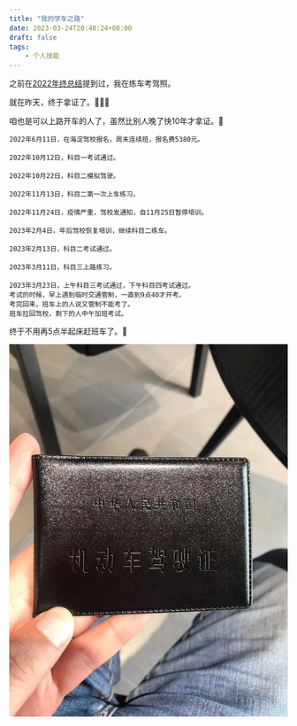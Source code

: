 ```yaml
---
title: "我的学车之路"
date: 2023-03-24T20:48:24+08:00
draft: false
tags:
    - 个人技能
---
```


之前在[2022年终总结](https://liudon.com/posts/review-2022/)提到过，我在练车考驾照。

就在昨天，终于拿证了。👏👏👏

咱也是可以上路开车的人了，虽然比别人晚了快10年才拿证。🐶

```
2022年6月11日，在海淀驾校报名，周末连续班，报名费5380元。

2022年10月12日，科目一考试通过。

2022年10月22日，科目二模拟驾驶。

2022年11月13日，科目二第一次上车练习。

2022年11月24日，疫情严重，驾校发通知，自11月25日暂停培训。

2023年2月4日，年后驾校恢复培训，继续科目二练车。

2023年2月13日，科目二考试通过。

2023年3月11日，科目三上路练习。

2023年3月23日，上午科目三考试通过，下午科目四考试通过。
考试的时候，早上遇到临时交通管制，一直到9点40才开考。
考完回来，班车上的人说又管制不能考了。
班车拉回驾校，剩下的人中午加班考试。
```

终于不用再5点半起床赶班车了。🥱

![本本到手啦](202303242116962.jpeg)